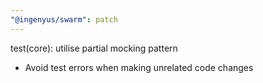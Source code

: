 ```yaml
---
"@ingenyus/swarm": patch
---
```


test(core): utilise partial mocking pattern

- Avoid test errors when making unrelated code changes
